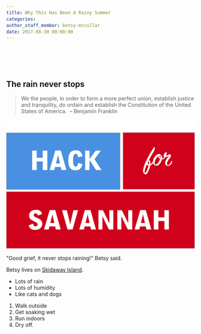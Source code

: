```yaml
---
title: Why This Has Been A Rainy Summer
categories:
author_staff_member: betsy-mccullar
date: 2017-08-30 00:00:00
---
```



# &nbsp;

## The rain never stops

> We the people, in order to form a more perfect union, establish justice and tranquility, do ordain and establish the Constitution of the United States of America. &nbsp;– Benjamin Franklin

![](/uploads/versions/hack-for-sav-transparent---x----936-639x---.png)

"Good grief, it never stops raining!" Betsy said.

Betsy lives on [Skidaway Island](http://amazon.com).

* Lots of rain
* Lots of humidity
* Like cats and dogs

1. Walk outside
2. Get soaking wet
3. Run indoors
4. Dry off.